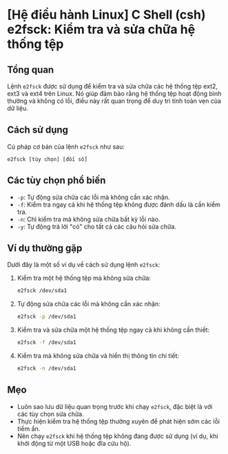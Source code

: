 # [Hệ điều hành Linux] C Shell (csh) e2fsck: Kiểm tra và sửa chữa hệ thống tệp

## Tổng quan
Lệnh `e2fsck` được sử dụng để kiểm tra và sửa chữa các hệ thống tệp ext2, ext3 và ext4 trên Linux. Nó giúp đảm bảo rằng hệ thống tệp hoạt động bình thường và không có lỗi, điều này rất quan trọng để duy trì tính toàn vẹn của dữ liệu.

## Cách sử dụng
Cú pháp cơ bản của lệnh `e2fsck` như sau:

```
e2fsck [tùy chọn] [đối số]
```

## Các tùy chọn phổ biến
- `-p`: Tự động sửa chữa các lỗi mà không cần xác nhận.
- `-f`: Kiểm tra ngay cả khi hệ thống tệp không được đánh dấu là cần kiểm tra.
- `-n`: Chỉ kiểm tra mà không sửa chữa bất kỳ lỗi nào.
- `-y`: Tự động trả lời "có" cho tất cả các câu hỏi sửa chữa.

## Ví dụ thường gặp
Dưới đây là một số ví dụ về cách sử dụng lệnh `e2fsck`:

1. Kiểm tra một hệ thống tệp mà không sửa chữa:
   ```bash
   e2fsck /dev/sda1
   ```

2. Tự động sửa chữa các lỗi mà không cần xác nhận:
   ```bash
   e2fsck -p /dev/sda1
   ```

3. Kiểm tra và sửa chữa một hệ thống tệp ngay cả khi không cần thiết:
   ```bash
   e2fsck -f /dev/sda1
   ```

4. Kiểm tra mà không sửa chữa và hiển thị thông tin chi tiết:
   ```bash
   e2fsck -n /dev/sda1
   ```

## Mẹo
- Luôn sao lưu dữ liệu quan trọng trước khi chạy `e2fsck`, đặc biệt là với các tùy chọn sửa chữa.
- Thực hiện kiểm tra hệ thống tệp thường xuyên để phát hiện sớm các lỗi tiềm ẩn.
- Nên chạy `e2fsck` khi hệ thống tệp không đang được sử dụng (ví dụ, khi khởi động từ một USB hoặc đĩa cứu hộ).